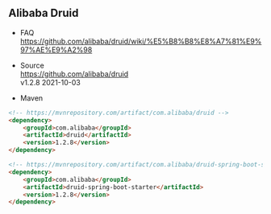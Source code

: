 
## Alibaba Druid

- FAQ  
  https://github.com/alibaba/druid/wiki/%E5%B8%B8%E8%A7%81%E9%97%AE%E9%A2%98

- Source  
  https://github.com/alibaba/druid  
  v1.2.8 2021-10-03

- Maven
```html
<!-- https://mvnrepository.com/artifact/com.alibaba/druid -->
<dependency>
    <groupId>com.alibaba</groupId>
    <artifactId>druid</artifactId>
    <version>1.2.8</version>
</dependency>

<!-- https://mvnrepository.com/artifact/com.alibaba/druid-spring-boot-starter -->
<dependency>
    <groupId>com.alibaba</groupId>
    <artifactId>druid-spring-boot-starter</artifactId>
    <version>1.2.8</version>
</dependency>
```

